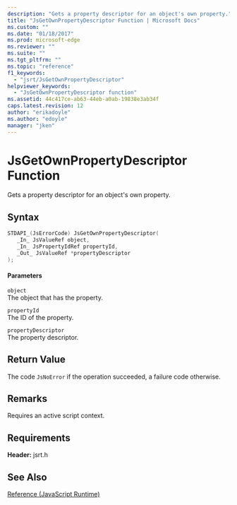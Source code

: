 ```yaml
---
description: "Gets a property descriptor for an object's own property."
title: "JsGetOwnPropertyDescriptor Function | Microsoft Docs"
ms.custom: ""
ms.date: "01/18/2017"
ms.prod: microsoft-edge
ms.reviewer: ""
ms.suite: ""
ms.tgt_pltfrm: ""
ms.topic: "reference"
f1_keywords: 
  - "jsrt/JsGetOwnPropertyDescriptor"
helpviewer_keywords: 
  - "JsGetOwnPropertyDescriptor function"
ms.assetid: 44c417ce-ab63-44eb-a0ab-19838e3ab34f
caps.latest.revision: 12
author: "erikadoyle"
ms.author: "edoyle"
manager: "jken"
---
```

# JsGetOwnPropertyDescriptor Function
Gets a property descriptor for an object's own property.  
  
## Syntax  
  
```cpp  
STDAPI_(JsErrorCode) JsGetOwnPropertyDescriptor(  
   _In_ JsValueRef object,  
   _In_ JsPropertyIdRef propertyId,  
   _Out_ JsValueRef *propertyDescriptor  
);  
```  
  
#### Parameters  
 `object`  
 The object that has the property.  
  
 `propertyId`  
 The ID of the property.  
  
 `propertyDescriptor`  
 The property descriptor.  
  
## Return Value  
 The code `JsNoError` if the operation succeeded, a failure code otherwise.  
  
## Remarks  
 Requires an active script context.  
  
## Requirements  
 **Header:** jsrt.h  
  
## See Also  
 [Reference (JavaScript Runtime)](../chakra-hosting/reference-javascript-runtime.md)